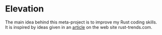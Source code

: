 # Elevation

The main idea behind this meta-project is to improve my Rust coding skills.  
It is inspired by ideas given in an [article]("https://rust-trends.com/newsletter/rust-in-action-10-project-ideas-to-elevate-your-skills/") on the web site rust-trends.com.

